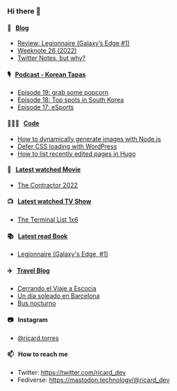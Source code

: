 ### Hi there 👋

#### 📝 &nbsp;&nbsp;[Blog](https://ricard.blog)

- [Review: Legionnaire (Galaxy’s Edge #1)](https://ricard.blog/review/legionnaire/)
- [Weeknote 26 (2022)](https://ricard.blog/weeknote/week-26-2022/)
- [Twitter Notes, but why?](https://ricard.blog/rant/twitter-notes-but-why/)

#### 🎙 &nbsp;&nbsp;[Podcast - Korean Tapas](https://koreantapas.show/)

- [Episode 19: grab some popcorn](https://anchor.fm/korean-tapas/episodes/Episode-19-grab-some-popcorn-e1l68ul)
- [Episode 18: Top spots in South Korea](https://anchor.fm/korean-tapas/episodes/Episode-18-Top-spots-in-South-Korea-e1k57la)
- [Episode 17: eSports](https://anchor.fm/korean-tapas/episodes/Episode-17-eSports-e1jhhb6)

#### 👨🏻‍💻 &nbsp;&nbsp;[Code](https://ricard.dev)

- [How to dynamically generate images with Node.js](https://ricard.dev/how-to-dynamically-generate-images-with-node-js/)
- [Defer CSS loading with WordPress](https://ricard.dev/defer-css-loading-with-wordpress/)
- [How to list recently edited pages in Hugo](https://ricard.dev/how-to-list-recently-edited-pages-in-hugo/)

#### 🍿 &nbsp;&nbsp;[Latest watched Movie](https://quicoto.github.io/reviews/movies/)

- [The Contractor 2022](https://quicoto.github.io/reviews/movies/the-contractor-2022/)

#### 📺 &nbsp;&nbsp;[Latest watched TV Show](https://quicoto.github.io/reviews/tv-shows)

- [The Terminal List 1x6](https://quicoto.github.io/reviews/tv-shows/the-terminal-list/1x6/)

#### 📚 &nbsp;&nbsp;[Latest read Book](https://ricard.blog/books/)

- [Legionnaire (Galaxy&#39;s Edge, #1)](https://www.goodreads.com/review/show/3471333040?utm_medium=api&amp;utm_source=rss)

#### ✈️ &nbsp;&nbsp;[Travel Blog](https://www.quicoto.com/)

- [Cerrando el Viaje a Escocia](https://www.quicoto.com/cerrando-el-viaje-a-escocia/)
- [Un día soleado en Barcelona](https://www.quicoto.com/un-dia-soleado-en-barcelona/)
- [Bus nocturno](https://www.quicoto.com/bus-nocturno/)

#### 📷 &nbsp;&nbsp;Instagram
- [@ricard.torres](https://www.instagram.com/ricard.torres/)

#### 📫 &nbsp;&nbsp;How to reach me

- Twitter: https://twitter.com/ricard_dev
- Fediverse: https://mastodon.technology/@ricard_dev
